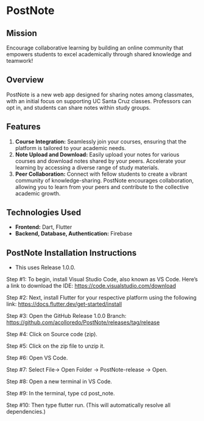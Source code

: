 # PostNote

## Mission
Encourage collaborative learning by building an online community that empowers students to excel academically through shared knowledge and teamwork!

## Overview
PostNote is a new web app designed for sharing notes among classmates, with an initial focus on supporting UC Santa Cruz classes. Professors can opt in, and students can share notes within study groups.

## Features
1. **Course Integration:** Seamlessly join your courses, ensuring that the platform is tailored to your academic needs.
2. **Note Upload and Download:** Easily upload your notes for various courses and download notes shared by your peers. Accelerate your learning by accessing a diverse range of study materials.
3. **Peer Collaboration:** Connect with fellow students to create a vibrant community of knowledge-sharing. PostNote encourages collaboration, allowing you to learn from your peers and contribute to the collective academic growth.

## Technologies Used
- **Frontend:** Dart, Flutter
- **Backend, Database, Authentication:** Firebase

## PostNote Installation Instructions

- This uses Release 1.0.0.

Step #1: To begin, install Visual Studio Code, also known as VS Code.
Here’s a link to download the IDE: https://code.visualstudio.com/download 

Step #2: Next, install Flutter for your respective platform using the following link: https://docs.flutter.dev/get-started/install 

Step #3: Open the GitHub Release 1.0.0 Branch: https://github.com/acolloredo/PostNote/releases/tag/release

Step #4: Click on Source code (zip).

Step #5: Click on the zip file to unzip it.

Step #6: Open VS Code.

Step #7: Select File-> Open Folder -> PostNote-release -> Open.

Step #8: Open a new terminal in VS Code.

Step #9: In the terminal, type cd post_note.

Step #10: Then type flutter run. (This will automatically resolve all dependencies.)

